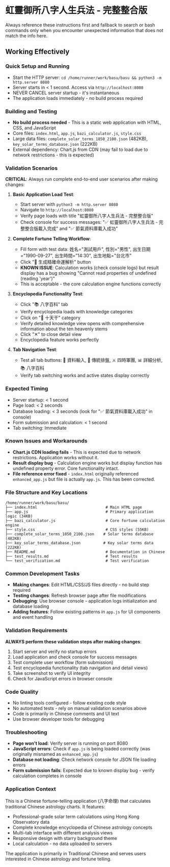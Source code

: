 # 虹靈御所八字人生兵法 - 完整整合版

Always reference these instructions first and fallback to search or bash commands only when you encounter unexpected information that does not match the info here.

## Working Effectively

### Quick Setup and Running
- Start the HTTP server: `cd /home/runner/work/basu/basu && python3 -m http.server 8080`
- Server starts in < 1 second. Access via `http://localhost:8080`
- NEVER CANCEL server startup - it's instantaneous
- The application loads immediately - no build process required

### Building and Testing
- **No build process needed** - This is a static web application with HTML, CSS, and JavaScript
- Core files: `index.html`, `app.js`, `bazi_calculator.js`, `style.css`
- Large data files: `complete_solar_terms_1850_2100.json` (482KB), `key_solar_terms_database.json` (222KB)
- External dependency: Chart.js from CDN (may fail to load due to network restrictions - this is expected)

### Validation Scenarios
**CRITICAL**: Always run complete end-to-end user scenarios after making changes:

1. **Basic Application Load Test**:
   - Start server with `python3 -m http.server 8080`
   - Navigate to `http://localhost:8080`
   - Verify page loads with title "虹靈御所八字人生兵法 - 完整整合版"
   - Check console for success messages: "✅ 虹靈御所八字人生兵法 - 完整整合版載入完成" and "✅ 節氣資料庫載入成功"

2. **Complete Fortune Telling Workflow**:
   - Fill form with test data: 姓名="測試用戶", 性別="男性", 出生日期="1990-09-27", 出生時間="14:30", 出生地點="台北市"
   - Click "🔮 生成精確命運解析" button
   - **KNOWN ISSUE**: Calculation works (check console logs) but result display has a bug showing "Cannot read properties of undefined (reading 'year')"
   - This is acceptable - the core calculation engine functions correctly

3. **Encyclopedia Functionality Test**:
   - Click "📚 八字百科" tab
   - Verify encyclopedia loads with knowledge categories
   - Click on "🌲 十天干" category
   - Verify detailed knowledge view opens with comprehensive information about the ten heavenly stems
   - Click "✕" to close detail view
   - Encyclopedia feature works perfectly

4. **Tab Navigation Test**:
   - Test all tab buttons: 📝 資料輸入, 🔮 傳統排盤, ⚔️ 四時軍團, 📊 詳細分析, 📚 八字百科
   - Verify tab switching works and active states display correctly

### Expected Timing
- Server startup: < 1 second
- Page load: < 2 seconds
- Database loading: < 3 seconds (look for "✅ 節氣資料庫載入成功" in console)
- Form submission and calculation: < 1 second
- Tab switching: Immediate

### Known Issues and Workarounds
- **Chart.js CDN loading fails** - This is expected due to network restrictions. Application works without it.
- **Result display bug** - Calculation engine works but display function has undefined property error. Core functionality intact.
- **File reference error fixed** - `index.html` originally referenced `enhanced_app.js` but file is actually `app.js`. This has been corrected.

### File Structure and Key Locations
```
/home/runner/work/basu/basu/
├── index.html                              # Main HTML page
├── app.js                                  # Primary application logic (34KB)
├── bazi_calculator.js                      # Core fortune calculation engine
├── style.css                               # CSS styles (55KB)
├── complete_solar_terms_1850_2100.json    # Solar terms database (482KB)
├── key_solar_terms_database.json          # Key solar terms data (222KB)
├── README.md                               # Documentation in Chinese
├── test_results.md                         # Test results
└── test_verification.md                    # Test verification
```

### Common Development Tasks
- **Making changes**: Edit HTML/CSS/JS files directly - no build step required
- **Testing changes**: Refresh browser page after file modifications
- **Debugging**: Use browser console - application logs initialization and database loading
- **Adding features**: Follow existing patterns in `app.js` for UI components and event handling

### Validation Requirements
**ALWAYS perform these validation steps after making changes**:
1. Start server and verify no startup errors
2. Load application and check console for success messages
3. Test complete user workflow (form submission)
4. Test encyclopedia functionality (tab navigation and detail views)
5. Take screenshot to verify UI integrity
6. Check for JavaScript errors in browser console

### Code Quality
- No linting tools configured - follow existing code style
- No automated tests - rely on manual validation scenarios above
- Code is primarily in Chinese comments and UI text
- Use browser developer tools for debugging

### Troubleshooting
- **Page won't load**: Verify server is running on port 8080
- **JavaScript errors**: Check if `app.js` is being loaded correctly (was originally misnamed as `enhanced_app.js`)
- **Database not loading**: Check network console for JSON file loading errors
- **Form submission fails**: Expected due to known display bug - verify calculation completes in console

### Application Context
This is a Chinese fortune-telling application (八字命理) that calculates traditional Chinese astrology charts. It features:
- Professional-grade solar term calculations using Hong Kong Observatory data
- Complete knowledge encyclopedia of Chinese astrology concepts
- Multi-tab interface with different analysis views
- Responsive design with starry background theme
- Local calculation - no data uploaded to servers

The application is primarily in Traditional Chinese and serves users interested in Chinese astrology and fortune telling.
